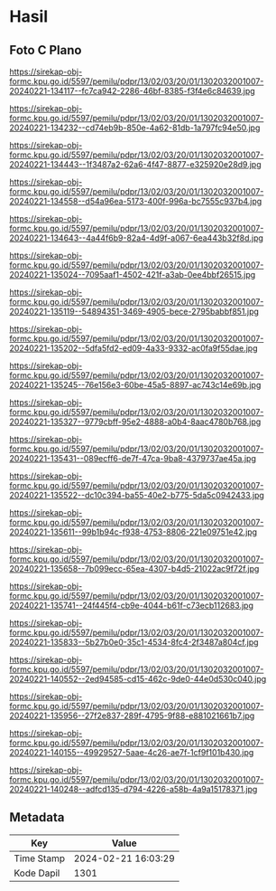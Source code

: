 # Hasil

## Foto C Plano

https://sirekap-obj-formc.kpu.go.id/5597/pemilu/pdpr/13/02/03/20/01/1302032001007-20240221-134117--fc7ca942-2286-46bf-8385-f3f4e6c84639.jpg

https://sirekap-obj-formc.kpu.go.id/5597/pemilu/pdpr/13/02/03/20/01/1302032001007-20240221-134232--cd74eb9b-850e-4a62-81db-1a797fc94e50.jpg

https://sirekap-obj-formc.kpu.go.id/5597/pemilu/pdpr/13/02/03/20/01/1302032001007-20240221-134443--1f3487a2-62a6-4f47-8877-e325920e28d9.jpg

https://sirekap-obj-formc.kpu.go.id/5597/pemilu/pdpr/13/02/03/20/01/1302032001007-20240221-134558--d54a96ea-5173-400f-996a-bc7555c937b4.jpg

https://sirekap-obj-formc.kpu.go.id/5597/pemilu/pdpr/13/02/03/20/01/1302032001007-20240221-134643--4a44f6b9-82a4-4d9f-a067-6ea443b32f8d.jpg

https://sirekap-obj-formc.kpu.go.id/5597/pemilu/pdpr/13/02/03/20/01/1302032001007-20240221-135024--7095aaf1-4502-421f-a3ab-0ee4bbf26515.jpg

https://sirekap-obj-formc.kpu.go.id/5597/pemilu/pdpr/13/02/03/20/01/1302032001007-20240221-135119--54894351-3469-4905-bece-2795babbf851.jpg

https://sirekap-obj-formc.kpu.go.id/5597/pemilu/pdpr/13/02/03/20/01/1302032001007-20240221-135202--5dfa5fd2-ed09-4a33-9332-ac0fa9f55dae.jpg

https://sirekap-obj-formc.kpu.go.id/5597/pemilu/pdpr/13/02/03/20/01/1302032001007-20240221-135245--76e156e3-60be-45a5-8897-ac743c14e69b.jpg

https://sirekap-obj-formc.kpu.go.id/5597/pemilu/pdpr/13/02/03/20/01/1302032001007-20240221-135327--9779cbff-95e2-4888-a0b4-8aac4780b768.jpg

https://sirekap-obj-formc.kpu.go.id/5597/pemilu/pdpr/13/02/03/20/01/1302032001007-20240221-135431--089ecff6-de7f-47ca-9ba8-4379737ae45a.jpg

https://sirekap-obj-formc.kpu.go.id/5597/pemilu/pdpr/13/02/03/20/01/1302032001007-20240221-135522--dc10c394-ba55-40e2-b775-5da5c0942433.jpg

https://sirekap-obj-formc.kpu.go.id/5597/pemilu/pdpr/13/02/03/20/01/1302032001007-20240221-135611--99b1b94c-f938-4753-8806-221e09751e42.jpg

https://sirekap-obj-formc.kpu.go.id/5597/pemilu/pdpr/13/02/03/20/01/1302032001007-20240221-135658--7b099ecc-65ea-4307-b4d5-21022ac9f72f.jpg

https://sirekap-obj-formc.kpu.go.id/5597/pemilu/pdpr/13/02/03/20/01/1302032001007-20240221-135741--24f445f4-cb9e-4044-b61f-c73ecb112683.jpg

https://sirekap-obj-formc.kpu.go.id/5597/pemilu/pdpr/13/02/03/20/01/1302032001007-20240221-135833--5b27b0e0-35c1-4534-8fc4-2f3487a804cf.jpg

https://sirekap-obj-formc.kpu.go.id/5597/pemilu/pdpr/13/02/03/20/01/1302032001007-20240221-140552--2ed94585-cd15-462c-9de0-44e0d530c040.jpg

https://sirekap-obj-formc.kpu.go.id/5597/pemilu/pdpr/13/02/03/20/01/1302032001007-20240221-135956--27f2e837-289f-4795-9f88-e881021661b7.jpg

https://sirekap-obj-formc.kpu.go.id/5597/pemilu/pdpr/13/02/03/20/01/1302032001007-20240221-140155--49929527-5aae-4c26-ae7f-1cf9f101b430.jpg

https://sirekap-obj-formc.kpu.go.id/5597/pemilu/pdpr/13/02/03/20/01/1302032001007-20240221-140248--adfcd135-d794-4226-a58b-4a9a15178371.jpg


## Metadata

| Key        | Value               |
| ---------- | ------------------- |
| Time Stamp | 2024-02-21 16:03:29 |
| Kode Dapil | 1301                |



